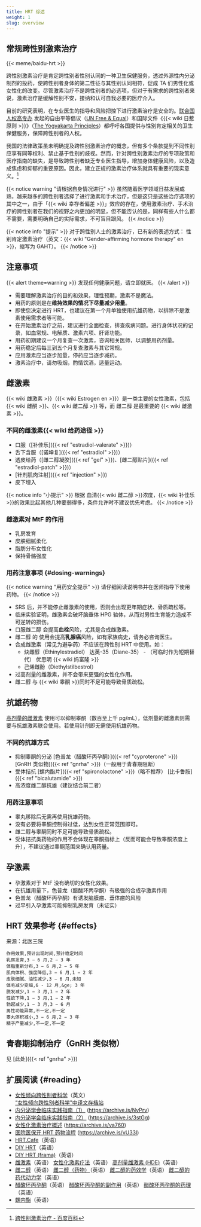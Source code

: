 ```yaml
---
title: HRT 综述
weight: 1
slug: overview
---
```


## 常规跨性别激素治疗

{{< meme/baidu-hrt >}}

跨性别激素治疗是肯定跨性别者性别认同的一种卫生保健服务，透过外源性内分泌制剂的投药，使跨性别者身体的第二性征与其性别认同相符，促成 TA 们男性化或女性化的改变。尽管激素治疗不是跨性别者的必选项，但对于有需求的跨性别者来说，激素治疗是缓解性别不安，接纳和认可自我必要的医疗介入。

目前的研究表明，在专业医生的指导和风险把控下进行激素治疗是安全的。[联合国人权高专办](https://www.ohchr.org/zh) 发起的自由平等倡议（[UN Free &amp; Equal](https://www.unfe.org)）和国际文件《{{< wiki 日惹原则 >}}》（[The Yogyakarta Principles](https://yogyakartaprinciples.org)）都呼吁各国提供与性别肯定相关的卫生保健服务，保障跨性别者的人权。

我国的法律政策虽未明确提及跨性别激素治疗的概念，但有多个条款提到不同性别应享有同等权利、禁止基于性别的歧视。然而，针对跨性别激素治疗的专项政策和医疗指南的缺失，是导致跨性别者缺乏专业医生指导，增加身体健康风险，以及造成焦虑和抑郁的重要原因。因此，建立正规的激素治疗体系就具有重要的现实意义。[^baidu]

{{< notice warning "请根据自身情况进行" >}}
虽然随着医学领域日益发展成熟，越来越多的跨性别者选择了进行激素和手术治疗，但是这只是这些治疗选项的其中之一，由于「{{< wiki 幸存者偏差 >}}」效应的存在，使用激素治疗、手术治疗的跨性别者在我们的视野之内更加的明显，但不能否认的是，同样有些人什么都不需要，需要明确自己的实际需求，不可盲目跟风。
{{< /notice >}}

{{< notice info "提示" >}}
对于跨性别人士的激素治疗，已有新的表述方式：
性别肯定激素治疗（英文：{{< wiki "Gender-affirming hormone therapy" en >}}，缩写为 GAHT）。
{{< /notice >}}

## 注意事项

{{< alert theme=warning >}}
发现任何健康问题，请立即就医。
{{< /alert >}}

- 需要理解激素治疗的目的和效果，理性预期，激素不是魔法。
- 用药的原则是在**维持效果的情况下尽量减少用量**。
- 即使您决定进行 HRT，也建议在第一个月单独使用抗雄药物，以排除不是激素使用需求者等可能。
- 在开始激素治疗之前，建议进行全面检查，排查疾病问题。进行身体状况的记录，如血常规、电解质、激素六项、肝肾功能。
- 用药初期建议一个月复查一次激素，咨询相关医师，以调整用药剂量。
- 用药稳定后每三到五个月复查激素与其它常规。
- 应用激素应当逐步加量，停药应当逐步减药。
- 激素治疗中，请勿吸烟，酌情饮酒，适量运动。

## 雌激素

{{< wiki 雌激素 >}}（{{< wiki Estrogen en >}}）是一类主要的女性激素，包括 {{< wiki 雌酮 >}}、{{< wiki 雌二醇 >}} 等，而 雌二醇 是最重要的 {{< wiki 雌激素 >}}。

### 不同的雌激素{{< wiki 给药途径 >}}

- 口服（[补佳乐]({{< ref "estradiol-valerate" >}})）
- 舌下含服（[诺坤复]({{< ref "estradiol" >}})）
- 透皮给药（[雌二醇凝胶]({{< ref "gel" >}})、[雌二醇贴片]({{< ref "estradiol-patch" >}})）
- [针剂肌肉注射]({{< ref "injection" >}})
- 皮下埋入

{{< notice info "小提示" >}}
根据 血清{{< wiki 雌二醇 >}}浓度，{{< wiki 补佳乐 >}}的效果比起其他几种要弱得多，条件允许时不建议优先考虑。
{{< /notice >}}

### 雌激素对 MtF 的作用

- 乳房发育
- 皮肤细腻柔化
- 脂肪分布女性化
- 保持骨骼强度

### 用药注意事项 {#dosing-warnings}

{{< notice warning "用药安全提示" >}}
请仔细阅读说明书并在医师指导下使用药物。
{{< /notice >}}

- SRS 后，并不能停止雌激素的使用，否则会出现更年期症状、骨质疏松等。
- 临床实验证明，雌激素会破坏脑垂体 HPG 轴体，从而对男性生育能力造成不可逆转的损伤。
- 口服雌二醇 会提高**血栓**风险，尤其是合成雌激素。
- 雌二醇 的 使用会提高**乳腺癌**风险，如有家族病史，请务必咨询医生。
- 合成雌激素（常见为避孕药）不应该在跨性别 HRT 中使用。如：
  - 炔雌醇（Ethinylestradiol）
    达英-35（Diane-35） - （可临时作为短期替代）
    优思明
    {{< wiki 妈富隆 >}}
  - 己烯雌酚（Diethylstilbestrol）
- 过高剂量的雌激素，并不会带来更强的女性化作用。
- 雌二醇 与 {{< wiki 睾酮 >}}同时不足可能导致骨质疏松。

## 抗雄药物

[高剂量的雌激素](https://en.wikipedia.org/wiki/High-dose_estrogen) 使用可以抑制睾酮（数百至上千 pg/mL），低剂量的雌激素则需要与抗雄激素联合使用。若使用针剂即无需使用抗雄药物。

### 不同的抗雄方式

- 抑制睾酮的分泌
  [色普龙（醋酸环丙孕酮）]({{< ref "cyproterone" >}})
  [GnRH 类似物]({{< ref "gnrha" >}})（一般用于青春期阻断）
- 受体拮抗
  [螺内酯片]({{< ref "spironolactone" >}})（略不推荐）
  [比卡鲁胺]({{< ref "bicalutamide" >}})
- 高浓度雌二醇抗雄（建议结合前二者）

### 用药注意事项

- 睾丸移除后无需再使用抗雄药物。
- 没有必要将睾酮控制得过低，达到女性正常范围即可。
- 雌二醇与睾酮同时不足可能导致骨质疏松。
- 受体拮抗类药物的作用不会体现在睾酮指标上（反而可能会导致睾酮浓度上升），不建议通过睾酮范围来确认用药量。

## 孕激素

- 孕激素对于 MtF 没有确切的女性化效果。
- 在抗雄用量下，色普龙（醋酸环丙孕酮）有极强的合成孕激素作用
- 色普龙（醋酸环丙孕酮）有诱发脑膜瘤、垂体瘤的风险
- 过早引入孕激素可能抑制乳房发育（未证实）

## HRT 效果参考 {#effects}

来源：北医三院

```csv
作用效果,预计出现时间,预计稳定时间
乳房发育,3 − 6 月,2 − 3 年
体脂重新分布,3 − 6 月,2 − 5 年
肌肉体积、强度降低,3 − 6 月,1 − 2 年
皮肤细腻、油性减少,3 − 6 月,未知
体毛减少变细,6 - 12 月,&ge; 3 年
脱发减少,1 − 3 月,1 − 2 年
性欲下降,1 − 3 月,1 − 2 年
勃起减少,1 − 3 月,3 − 6 月
男性功能异常,不一定,不一定
睾丸体积减小,3 − 6 月,2 − 3 年
精子产量减少,不一定,不一定
```

## 青春期抑制治疗（GnRH 类似物）

见 [此处]({{< ref "gnrha" >}})

## 扩展阅读 {#reading}

- [女性倾向跨性别者科学](https://transfemscience.org)（英文）  
  [“女性倾向跨性别者科学”中译文存档站](https://tfsci.mtf.wiki)
- [内分泌学会临床实践指南（1）](https://zhuanlan.zhihu.com/p/41593599) (<https://archive.is/NvPrv>)
- [内分泌学会临床实践指南（2）](https://zhuanlan.zhihu.com/p/41595527) (<https://archive.is/3stGg>)
- [女性化激素治疗概述](https://zhuanlan.zhihu.com/p/39093796) (<https://archive.is/va760>)
- [医院医保开 HRT 药物流程](https://zhuanlan.zhihu.com/p/387187000) (<https://archive.is/vU33l>)
- [HRT.Cafe](https://hrt.cafe)（英语）
- [DIY HRT](https://diyhrt.wiki)（英语）
- [DIY HRT (frama)](https://diyhrt.frama.io)（英语）
- [雌激素](https://en.wikipedia.org/wiki/Estrogen)（英语）
  [女性化激素疗法](https://en.wikipedia.org/wiki/Feminizing_hormone_therapy)（英语）
  [高剂量雌激素 (HDE)](https://en.wikipedia.org/wiki/High-dose_estrogen)（英语）
- [雌二醇](https://en.wikipedia.org/wiki/Estradiol)（英语）
  [雌二醇（药物）](https://en.wikipedia.org/wiki/Estradiol_%28medication%29)（英语）
  [雌二醇的药效学](https://en.wikipedia.org/wiki/Pharmacodynamics_of_estradiol)（英语）
  [雌二醇的药代动力学](https://en.wikipedia.org/wiki/Pharmacokinetics_of_estradiol)（英语）
- [醋酸环丙孕酮](https://en.wikipedia.org/wiki/Cyproterone_acetate)（英语）
  [醋酸环丙孕酮的副作用](https://en.wikipedia.org/wiki/Side_effects_of_cyproterone_acetate)（英语）
  [醋酸环丙孕酮的药理](https://en.wikipedia.org/wiki/Pharmacology_of_cyproterone_acetate)（英语）
- [螺内酯](https://en.wikipedia.org/wiki/Spironolactone)（英语）

[^baidu]: [跨性别激素治疗 - 百度百科](https://baike.baidu.com/item/跨性别激素治疗)
